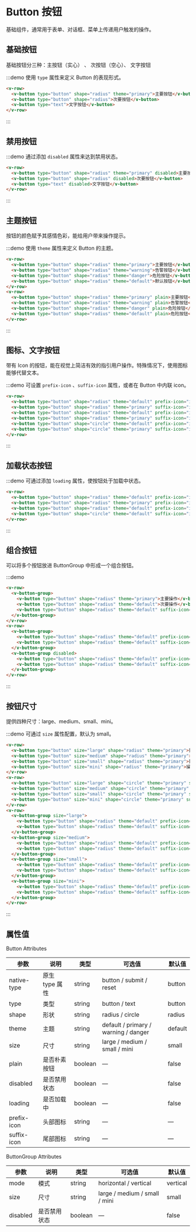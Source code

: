 # Button 按钮

基础组件，通常用于表单、对话框、菜单上传递用户触发的操作。
  
## 基础按钮

基础按钮分三种：主按钮（实心） 、 次按钮（空心）、 文字按钮
  
:::demo 使用 `type` 属性来定义 Button 的表现形式。

```html
<v-row>
  <v-button type="button" shape="radius" theme="primary">主要按钮</v-button>
  <v-button type="button" shape="radius">次要按钮</v-button>
  <v-button type="text">文字按钮</v-button>
</v-row>
```
:::
  
## 禁用按钮

:::demo 通过添加 `disabled` 属性来达到禁用状态。

```html
<v-row>
  <v-button type="button" shape="radius" theme="primary" disabled>主要按钮</v-button>
  <v-button type="button" shape="radius" disabled>次要按钮</v-button>
  <v-button type="text" disabled>文字按钮</v-button>
</v-row>
```
:::
  
## 主题按钮

按钮的颜色赋予其感情色彩，能给用户带来操作提示。

:::demo 使用 `theme` 属性来定义 Button 的主题。

```html
<v-row>
  <v-button type="button" shape="radius" theme="primary">主要按钮</v-button>
  <v-button type="button" shape="radius" theme="warning">告警按钮</v-button>
  <v-button type="button" shape="radius" theme="danger">危险按钮</v-button>
  <v-button type="button" shape="radius" theme="default">默认按钮</v-button>
</v-row>
<v-row>
  <v-button type="button" shape="radius" theme="primary" plain>主要按钮</v-button>
  <v-button type="button" shape="radius" theme="warning" plain>告警按钮</v-button>
  <v-button type="button" shape="radius" theme="danger" plain>危险按钮</v-button>
  <v-button type="button" shape="radius" theme="default" plain>危险按钮</v-button>
</v-row>
```
:::
  
## 图标、文字按钮

带有 Icon 的按钮，能在视觉上简洁有效的指引用户操作。特殊情况下，使用图标能够代替文本。

:::demo 可设置 `prefix-icon` 、`suffix-icon` 属性，或者在 Button 中内联 icon。

```html
<v-row>
  <v-button type="button" shape="radius" theme="default" prefix-icon="icon-user-plus">添加用户</v-button>
  <v-button type="button" shape="radius" theme="primary" suffix-icon="icon-search">查询</v-button>
  <v-button type="button" shape="radius" theme="default" prefix-icon="icon-user-plus"></v-button>
  <v-button type="button" shape="radius" theme="primary" suffix-icon="icon-search"></v-button>
  <v-button type="button" shape="circle" theme="default" prefix-icon="icon-user-plus"></v-button>
  <v-button type="button" shape="circle" theme="primary" suffix-icon="icon-search"></v-button>
</v-row>
```
:::
  
## 加载状态按钮

:::demo 可通过添加 `loading` 属性，使按钮处于加载中状态。

```html
<v-row>
  <v-button type="button" shape="radius" theme="default" prefix-icon="icon-loading" loading>加载中</v-button>
  <v-button type="button" shape="radius" theme="primary" prefix-icon="icon-loading" loading>加载中</v-button>
  <v-button type="button" shape="radius" theme="default" prefix-icon="icon-loading"></v-button>
  <v-button type="button" shape="circle" theme="default" suffix-icon="icon-loading"></v-button>
</v-row>
```
:::
  
## 组合按钮

可以将多个按钮放进 ButtonGroup 中形成一个组合按钮。

:::demo 

```html
<v-row>
  <v-button-group>
    <v-button type="button" shape="radius" theme="primary">主要操作</v-button>
    <v-button type="button" shape="radius" theme="default">次要操作</v-button>
    <v-button type="button" shape="radius" theme="default" suffix-icon="icon-more"></v-button>
  </v-button-group>
</v-row>
<v-row>
  <v-button-group>
    <v-button type="button" shape="radius" theme="default" prefix-icon="icon-arrow-left" disabled>上一页</v-button>
    <v-button type="button" shape="radius" theme="default" suffix-icon="icon-arrow-right">下一页</v-button>
  </v-button-group>
  <v-button-group disabled>
    <v-button type="button" shape="radius" theme="default" prefix-icon="icon-arrow-left">上一页</v-button>
    <v-button type="button" shape="radius" theme="default" suffix-icon="icon-arrow-right">下一页</v-button>
  </v-button-group>
</v-row>
```
:::
  
## 按钮尺寸

提供四种尺寸：large、medium、small、mini。

:::demo 可通过 `size` 属性配置，默认为 small。

```html
<v-row>
  <v-button type="button" size="large" shape="radius" theme="primary">操作按钮</v-button>
  <v-button type="button" size="medium" shape="radius" theme="primary">操作按钮</v-button>
  <v-button type="button" size="small" shape="radius" theme="primary">操作按钮</v-button>
  <v-button type="button" size="mini" shape="radius" theme="primary">操作按钮</v-button>
</v-row>
<v-row>
  <v-button type="button" size="large" shape="circle" theme="primary" suffix-icon="icon-search"></v-button>
  <v-button type="button" size="medium" shape="circle" theme="primary" suffix-icon="icon-search"></v-button>
  <v-button type="button" size="small" shape="circle" theme="primary" suffix-icon="icon-search"></v-button>
  <v-button type="button" size="mini" shape="circle" theme="primary" suffix-icon="icon-search"></v-button>
</v-row>
<v-row>
  <v-button-group size="large">
    <v-button type="button" shape="radius" theme="default" prefix-icon="icon-arrow-left">上一页</v-button>
    <v-button type="button" shape="radius" theme="default" suffix-icon="icon-arrow-right">下一页</v-button>
  </v-button-group>
  <v-button-group size="medium">
    <v-button type="button" shape="radius" theme="default" prefix-icon="icon-arrow-left">上一页</v-button>
    <v-button type="button" shape="radius" theme="default" suffix-icon="icon-arrow-right">下一页</v-button>
  </v-button-group>
  <v-button-group size="small">
    <v-button type="button" shape="radius" theme="default" prefix-icon="icon-arrow-left">上一页</v-button>
    <v-button type="button" shape="radius" theme="default" suffix-icon="icon-arrow-right">下一页</v-button>
  </v-button-group>
  <v-button-group size="mini">
    <v-button type="button" shape="radius" theme="default" prefix-icon="icon-arrow-left">上一页</v-button>
    <v-button type="button" shape="radius" theme="default" suffix-icon="icon-arrow-right">下一页</v-button>
  </v-button-group>
</v-row>
```
:::

## 属性值

Button Attributes

| 参数          | 说明            | 类型         | 可选值                                  | 默认值   |
|----------    |--------         |----------   |-------------                           |-------- |
| native-type  | 原生 type 属性   | string      | button / submit / reset                | button |  
| type         | 类型            | string      | button  / text                         | button |
| shape        | 形状            | string      | radius  / circle                       | radius |
| theme        | 主题            | string      | default / primary / warning / danger   | default |
| size         | 尺寸            | string      | large / medium / small / mini          | small |
| plain        | 是否朴素按钮     | boolean     | —                                      | false |
| disabled     | 是否禁用状态     | boolean     | —                                      | false |
| loading      | 是否加载中       | boolean      | —                                     | false |
| prefix-icon  | 头部图标        | string      |  —                                     |  —  |
| suffix-icon  | 尾部图标        | string      |  —                                     |  —  |

ButtonGroup Attributes

| 参数          | 说明            | 类型         | 可选值                                  | 默认值   |
|----------    |--------         |----------   |-------------                           |-------- |
| mode         | 模式            | string      |   horizontal / vertical                | vertical |
| size         | 尺寸            | string      | large / medium / small / mini          | small   |
| disabled     | 是否禁用状态     | boolean     | —                                      | false   |


<script>
  import Row from '@/components/row';
  import Col from '@/components/col';
  import Button from '@/components/button';
  import ButtonGroup from '@/components/button-group';

  export default {
    components: {
      VRow: Row,
      VCol: Col,
      VButton: Button,
      VButtonGroup: ButtonGroup,
    },
  };
</script>